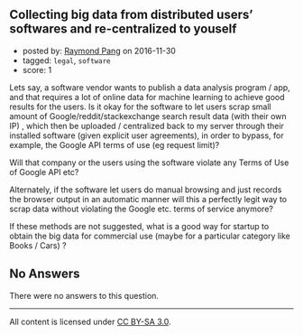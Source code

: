 ## Collecting big data from distributed users’ softwares and re-centralized to youself

- posted by: [Raymond Pang](https://stackexchange.com/users/7320511/raymond-pang) on 2016-11-30
- tagged: `legal`, `software`
- score: 1

Lets say, a software vendor wants to publish a data analysis program / app, and that requires a lot of online data for machine learning to achieve good results for the users. 
Is it okay for the software to let users scrap small amount of Google/reddit/stackexchange search result data (with their  own IP) , which then be uploaded / centralized back to my server through their installed software (given explicit user agreements), in order to bypass, for example, the Google API terms of use (eg request limit)?

Will that company or the users using the software violate any Terms of Use of Google API etc?

Alternately, if the software let users do manual browsing and just records the browser output in an automatic manner will this a perfectly legit way to scrap data without violating the Google etc. terms of service anymore?

If these methods are not suggested, what is a good way for startup to obtain the big data for commercial use (maybe for a particular category like Books / Cars) ?

## No Answers

There were no answers to this question.


---

All content is licensed under [CC BY-SA 3.0](https://creativecommons.org/licenses/by-sa/3.0/).
